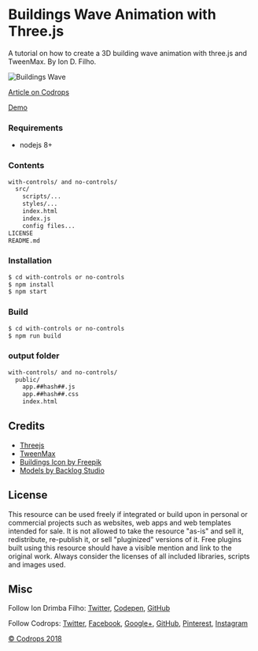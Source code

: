 # Buildings Wave Animation with Three.js

A tutorial on how to create a 3D building wave animation with three.js and TweenMax. By Ion D. Filho.

![Buildings Wave](https://tympanus.net/codrops/wp-content/uploads/2019/01/BuildingsWave_featured.jpg)

[Article on Codrops](https://tympanus.net/codrops/?p=37794)

[Demo](https://iondrimba.github.io/buildings-wave/no-controls/public/index.html)

### Requirements
* nodejs 8+

### Contents
````bash
with-controls/ and no-controls/
  src/
    scripts/...
    styles/...
    index.html
    index.js
    config files...
LICENSE
README.md
````
### Installation
```sh
$ cd with-controls or no-controls
$ npm install
$ npm start
```
### Build
```sh
$ cd with-controls or no-controls
$ npm run build
```
### output folder
````bash
with-controls/ and no-controls/
  public/
    app.##hash##.js
    app.##hash##.css
    index.html
````
## Credits

* [Threejs](https://threejs.org/)
* [TweenMax](https://greensock.com/tweenmax)
* [Buildings Icon by Freepik](https://www.flaticon.com/free-icon/apartments_88945)
* [Models by Backlog Studio](https://free3d.com/3d-model/19-low-poly-buildings-974347.html)

## License
This resource can be used freely if integrated or build upon in personal or commercial projects such as websites, web apps and web templates intended for sale. It is not allowed to take the resource "as-is" and sell it, redistribute, re-publish it, or sell "pluginized" versions of it. Free plugins built using this resource should have a visible mention and link to the original work. Always consider the licenses of all included libraries, scripts and images used.

## Misc

Follow Ion Drimba Filho: [Twitter](https://twitter.com/code__music), [Codepen](https://codepen.io/iondf_/), [GitHub](https://github.com/iondrimba)

Follow Codrops: [Twitter](http://www.twitter.com/codrops), [Facebook](http://www.facebook.com/codrops), [Google+](https://plus.google.com/101095823814290637419), [GitHub](https://github.com/codrops), [Pinterest](http://www.pinterest.com/codrops/), [Instagram](https://www.instagram.com/codropsss/)


[© Codrops 2018](http://www.codrops.com)
